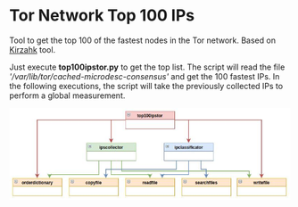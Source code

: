 # Tor Network Top 100 IPs
Tool to get the top 100 of the fastest nodes in the Tor network.
Based on <a href="https://github.com/Kirzahk/">Kirzahk</a> tool.

Just execute <b>top100ipstor.py</b> to get the top list. The script will read the file <i>'/var/lib/tor/cached-microdesc-consensus'</i> and get the 100 fastest IPs. In the following executions, the script will take the previously collected IPs to perform a global measurement.

![UML image](uml.jpg)
